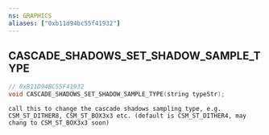 ```yaml
---
ns: GRAPHICS
aliases: ["0xb11d94bc55f41932"]
---
```

## CASCADE_SHADOWS_SET_SHADOW_SAMPLE_TYPE

```c
// 0xB11D94BC55F41932
void CASCADE_SHADOWS_SET_SHADOW_SAMPLE_TYPE(string typeStr);
```

```
call this to change the cascade shadows sampling type, e.g. CSM_ST_DITHER8, CSM_ST_BOX3x3 etc. (default is CSM_ST_DITHER4, may chang to CSM_ST_BOX3x3 soon)
```
